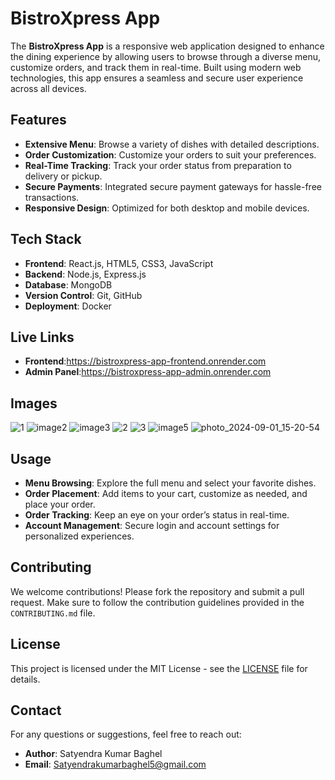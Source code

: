 # BistroXpress App

The **BistroXpress App** is a responsive web application designed to enhance the dining experience by allowing users to browse through a diverse menu, customize orders, and track them in real-time. Built using modern web technologies, this app ensures a seamless and secure user experience across all devices.

## Features

- **Extensive Menu**: Browse a variety of dishes with detailed descriptions.
- **Order Customization**: Customize your orders to suit your preferences.
- **Real-Time Tracking**: Track your order status from preparation to delivery or pickup.
- **Secure Payments**: Integrated secure payment gateways for hassle-free transactions.
- **Responsive Design**: Optimized for both desktop and mobile devices.

## Tech Stack

- **Frontend**: React.js, HTML5, CSS3, JavaScript
- **Backend**: Node.js, Express.js
- **Database**: MongoDB
- **Version Control**: Git, GitHub
- **Deployment**: Docker

## Live Links

- **Frontend**:https://bistroxpress-app-frontend.onrender.com
- **Admin Panel**:https://bistroxpress-app-admin.onrender.com
## Images


![1](https://github.com/user-attachments/assets/4c18bf7b-db3f-4759-8ae8-849f92f9d774)
![image2](https://github.com/user-attachments/assets/8770956b-98a5-4ed8-bde3-e66781136b51)
![image3](https://github.com/user-attachments/assets/5549ef7e-feed-4bdb-a1d9-a4f0c6e30159)
![2](https://github.com/user-attachments/assets/9b041b87-2bee-4665-82ad-322f331875a9)
![3](https://github.com/user-attachments/assets/bf1a4229-bd40-41df-803e-284c8c4cd8cf)
![image5](https://github.com/user-attachments/assets/52adc1bb-bae5-488f-900a-344848e1895f)
![photo_2024-09-01_15-20-54](https://github.com/user-attachments/assets/3a69b653-49f3-415c-96ca-8b9247452185)


## Usage

- **Menu Browsing**: Explore the full menu and select your favorite dishes.
- **Order Placement**: Add items to your cart, customize as needed, and place your order.
- **Order Tracking**: Keep an eye on your order’s status in real-time.
- **Account Management**: Secure login and account settings for personalized experiences.

## Contributing

We welcome contributions! Please fork the repository and submit a pull request. Make sure to follow the contribution guidelines provided in the `CONTRIBUTING.md` file.

## License

This project is licensed under the MIT License - see the [LICENSE](LICENSE) file for details.

## Contact

For any questions or suggestions, feel free to reach out:

- **Author**: Satyendra Kumar Baghel
- **Email**: Satyendrakumarbaghel5@gmail.com


